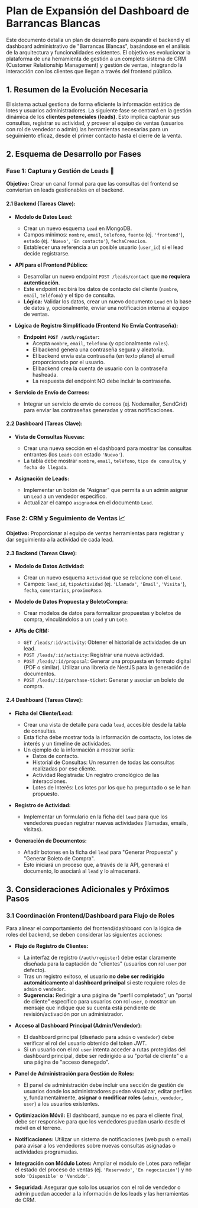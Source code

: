 # Plan de Expansión del Dashboard de Barrancas Blancas

Este documento detalla un plan de desarrollo para expandir el backend y el dashboard administrativo de "Barrancas Blancas", basándose en el análisis de la arquitectura y funcionalidades existentes. El objetivo es evolucionar la plataforma de una herramienta de gestión a un completo sistema de CRM (Customer Relationship Management) y gestión de ventas, integrando la interacción con los clientes que llegan a través del frontend público.

## 1. Resumen de la Evolución Necesaria

El sistema actual gestiona de forma eficiente la información estática de lotes y usuarios administradores. La siguiente fase se centrará en la gestión dinámica de los **clientes potenciales (leads)**. Esto implica capturar sus consultas, registrar su actividad, y proveer al equipo de ventas (usuarios con rol de vendedor o admin) las herramientas necesarias para un seguimiento eficaz, desde el primer contacto hasta el cierre de la venta.

## 2. Esquema de Desarrollo por Fases

### Fase 1: Captura y Gestión de Leads 🚀

**Objetivo:** Crear un canal formal para que las consultas del frontend se conviertan en leads gestionables en el backend.

#### 2.1 Backend (Tareas Clave):

- **Modelo de Datos Lead:**
  - Crear un nuevo esquema `Lead` en MongoDB.
  - Campos mínimos: `nombre`, `email`, `telefono`, `fuente` (ej. `'frontend'`), `estado` (ej. `'Nuevo'`, `'En contacto'`), `fechaCreacion`.
  - Establecer una referencia a un posible usuario (`user_id`) si el lead decide registrarse.

- **API para el Frontend Público:**
  - Desarrollar un nuevo endpoint `POST /leads/contact` que **no requiera autenticación**.
  - Este endpoint recibirá los datos de contacto del cliente (`nombre`, `email`, `teléfono`) y el tipo de consulta.
  - **Lógica:** Validar los datos, crear un nuevo documento `Lead` en la base de datos y, opcionalmente, enviar una notificación interna al equipo de ventas.

- **Lógica de Registro Simplificado (Frontend No Envía Contraseña):**
  - **Endpoint `POST /auth/register`:**
    - Acepta `nombre`, `email`, `telefono` (y opcionalmente `roles`).
    - El backend genera una contraseña segura y aleatoria.
    - El backend envía esta contraseña (en texto plano) al email proporcionado por el usuario.
    - El backend crea la cuenta de usuario con la contraseña hasheada.
    - La respuesta del endpoint NO debe incluir la contraseña.

- **Servicio de Envío de Correos:**
  - Integrar un servicio de envío de correos (ej. Nodemailer, SendGrid) para enviar las contraseñas generadas y otras notificaciones.

#### 2.2 Dashboard (Tareas Clave):

- **Vista de Consultas Nuevas:**
  - Crear una nueva sección en el dashboard para mostrar las consultas entrantes (los `Leads` con estado `'Nuevo'`).
  - La tabla debe mostrar `nombre`, `email`, `teléfono`, `tipo de consulta`, y `fecha de llegada`.

- **Asignación de Leads:**
  - Implementar un botón de "Asignar" que permita a un admin asignar un `Lead` a un vendedor específico.
  - Actualizar el campo `asignadoA` en el documento `Lead`.

### Fase 2: CRM y Seguimiento de Ventas 📈

**Objetivo:** Proporcionar al equipo de ventas herramientas para registrar y dar seguimiento a la actividad de cada lead.

#### 2.3 Backend (Tareas Clave):

- **Modelo de Datos Actividad:**
  - Crear un nuevo esquema `Actividad` que se relacione con el `Lead`.
  - Campos: `lead_id`, `tipoActividad` (ej. `'Llamada'`, `'Email'`, `'Visita'`), `fecha`, `comentarios`, `proximoPaso`.

- **Modelo de Datos Propuesta y BoletoCompra:**
  - Crear modelos de datos para formalizar propuestas y boletos de compra, vinculándolos a un `Lead` y un `Lote`.

- **APIs de CRM:**
  - `GET /leads/:id/activity`: Obtener el historial de actividades de un lead.
  - `POST /leads/:id/activity`: Registrar una nueva actividad.
  - `POST /leads/:id/proposal`: Generar una propuesta en formato digital (PDF o similar). Utilizar una librería de NestJS para la generación de documentos.
  - `POST /leads/:id/purchase-ticket`: Generar y asociar un boleto de compra.

#### 2.4 Dashboard (Tareas Clave):

- **Ficha del Cliente/Lead:**
  - Crear una vista de detalle para cada `lead`, accesible desde la tabla de consultas.
  - Esta ficha debe mostrar toda la información de contacto, los lotes de interés y un timeline de actividades.
  - Un ejemplo de la información a mostrar sería:
    - Datos de contacto.
    - Historial de Consultas: Un resumen de todas las consultas realizadas por ese cliente.
    - Actividad Registrada: Un registro cronológico de las interacciones.
    - Lotes de Interés: Los lotes por los que ha preguntado o se le han propuesto.

- **Registro de Actividad:**
  - Implementar un formulario en la ficha del `lead` para que los vendedores puedan registrar nuevas actividades (llamadas, emails, visitas).

- **Generación de Documentos:**
  - Añadir botones en la ficha del `lead` para "Generar Propuesta" y "Generar Boleto de Compra".
  - Esto iniciará un proceso que, a través de la API, generará el documento, lo asociará al `lead` y lo almacenará.

## 3. Consideraciones Adicionales y Próximos Pasos

### 3.1 Coordinación Frontend/Dashboard para Flujo de Roles

Para alinear el comportamiento del frontend/dashboard con la lógica de roles del backend, se deben considerar las siguientes acciones:

- **Flujo de Registro de Clientes:**
  - La interfaz de registro (`/auth/register`) debe estar claramente diseñada para la captación de "clientes" (usuarios con rol `user` por defecto).
  - Tras un registro exitoso, el usuario **no debe ser redirigido automáticamente al dashboard principal** si este requiere roles de `admin` o `vendedor`.
  - **Sugerencia:** Redirigir a una página de "perfil completado", un "portal de cliente" específico para usuarios con rol `user`, o mostrar un mensaje que indique que su cuenta está pendiente de revisión/activación por un administrador.

- **Acceso al Dashboard Principal (Admin/Vendedor):**
  - El dashboard principal (diseñado para `admin` o `vendedor`) debe verificar el rol del usuario obtenido del token JWT.
  - Si un usuario con el rol `user` intenta acceder a rutas protegidas del dashboard principal, debe ser redirigido a su "portal de cliente" o a una página de "acceso denegado".

- **Panel de Administración para Gestión de Roles:**
  - El panel de administración debe incluir una sección de gestión de usuarios donde los administradores puedan visualizar, editar perfiles y, fundamentalmente, **asignar o modificar roles** (`admin`, `vendedor`, `user`) a los usuarios existentes.

- **Optimización Móvil:** El dashboard, aunque no es para el cliente final, debe ser responsive para que los vendedores puedan usarlo desde el móvil en el terreno.
- **Notificaciones:** Utilizar un sistema de notificaciones (web push o email) para avisar a los vendedores sobre nuevas consultas asignadas o actividades programadas.
- **Integración con Módulo Lotes:** Ampliar el módulo de Lotes para reflejar el estado del proceso de ventas (ej. `'Reservado'`, `'En negociación'`) y no solo `'Disponible'` o `'Vendido'`.
- **Seguridad:** Asegurar que solo los usuarios con el rol de vendedor o admin puedan acceder a la información de los leads y las herramientas de CRM.
